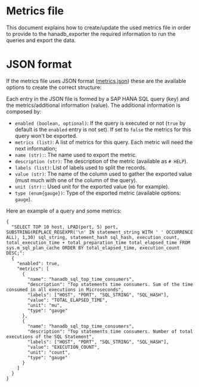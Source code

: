 # Metrics file

This document explains how to create/update the used metrics file in order to provide to the hanadb_exporter the required information to run the queries and export the data.

# JSON format

If the metrics file uses JSON format ([metrics.json](../metrics.json)) these are the available options
to create the correct structure:

Each entry in the JSON file is formed by a SAP HANA SQL query (key) and the metrics/additional information (value). The additional information is composed by:

* `enabled (boolean, optional)`: If the query is executed or not (`true` by default is the `enabled` entry is not set). If set to `false` the metrics for this query won't be exported.
* `metrics (list)`: A list of metrics for this query. Each metric will need the next information;
* `name (str):`: The name used to export the metric.
* `description (str)`: The description of the metric (available as `# HELP`).
* `labels (list)`: List of labels used to split the records.
* `value (str)`: The name of the column used to gather the exported value (must much with one of the column of the query).
* `unit (str):`: Used unit for the exported value (`mb` for example).
* `type (enum{gauge})`: Type of the exported metric (available options: `gauge`).

Here an example of a query and some metrics:

```
{
  "SELECT TOP 10 host, LPAD(port, 5) port, SUBSTRING(REPLACE_REGEXPR('\n' IN statement_string WITH ' ' OCCURRENCE ALL), 1,30) sql_string, statement_hash sql_hash, execution_count, total_execution_time + total_preparation_time total_elapsed_time FROM sys.m_sql_plan_cache ORDER BY total_elapsed_time, execution_count DESC;":
  {
    "enabled": true,
    "metrics": [
      {
        "name": "hanadb_sql_top_time_consumers",
        "description": "Top statements time consumers. Sum of the time consumed in all executions in Microseconds",
        "labels": ["HOST", "PORT", "SQL_STRING", "SQL_HASH"],
        "value": "TOTAL_ELAPSED_TIME",
        "unit": "mu",
        "type": "gauge"
      },
      {
        "name": "hanadb_sql_top_time_consumers",
        "description": "Top statements time consumers. Number of total executions of the SQL Statement",
        "labels": ["HOST", "PORT", "SQL_STRING", "SQL_HASH"],
        "value": "EXECUTION_COUNT",
        "unit": "count",
        "type": "gauge"
      }
    ]
  }
}
```
